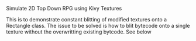 Simulate 2D Top Down RPG using Kivy Textures

This is to demonstrate constant blitting of modified textures onto a Rectangle class. The issue to be solved is how to blit bytecode onto a single texture without the overwritting existing bytcode. See below



